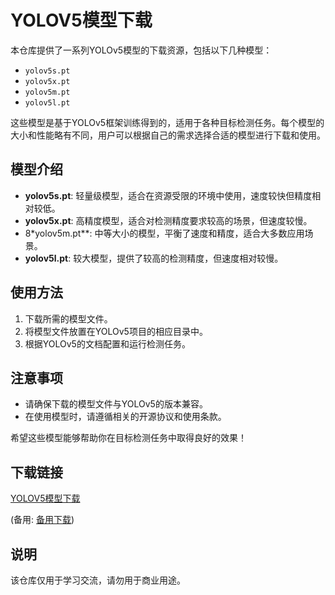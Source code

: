 # YOLOV5模型下载

本仓库提供了一系列YOLOv5模型的下载资源，包括以下几种模型：

- `yolov5s.pt`
- `yolov5x.pt`
- `yolov5m.pt`
- `yolov5l.pt`

这些模型是基于YOLOv5框架训练得到的，适用于各种目标检测任务。每个模型的大小和性能略有不同，用户可以根据自己的需求选择合适的模型进行下载和使用。

## 模型介绍

- **yolov5s.pt**: 轻量级模型，适合在资源受限的环境中使用，速度较快但精度相对较低。
- **yolov5x.pt**: 高精度模型，适合对检测精度要求较高的场景，但速度较慢。
- 8*yolov5m.pt**: 中等大小的模型，平衡了速度和精度，适合大多数应用场景。
- **yolov5l.pt**: 较大模型，提供了较高的检测精度，但速度相对较慢。

## 使用方法

1. 下载所需的模型文件。
2. 将模型文件放置在YOLOv5项目的相应目录中。
3. 根据YOLOv5的文档配置和运行检测任务。

## 注意事项

- 请确保下载的模型文件与YOLOv5的版本兼容。
- 在使用模型时，请遵循相关的开源协议和使用条款。

希望这些模型能够帮助你在目标检测任务中取得良好的效果！

## 下载链接
[YOLOV5模型下载](https://pan.quark.cn/s/0b4a745f95b5) 

(备用: [备用下载](https://pan.baidu.com/s/1L-3YduszpCHVe5Lzld6Nxw?pwd=1234))

## 说明

该仓库仅用于学习交流，请勿用于商业用途。
